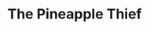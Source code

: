 ---
title: "The Pineapple Thief"
summary: "The Pineapple Thief is the musical vision of . He started TPT as an outlet for his music back in 1999. In the spring of 2002, after the third album, *Variations on a Dream*, which was probably the album that gave TPT the boost they needed, reaching out to yet more people all over the world, Bruce decided to form a band to take his music to the fans. The band consisted of his close musical friends - former university band mate on bass, on guitars, on keyboards and on drums. Matt has since left but has since joined to play keyboards. Wayne Higgins left the band in March 2008, but the group continues as a four-piece live act. The first six albums were released on records. In late 2007, the band were signed to , who would later re-release their older albums.."
image: "the-pineapple-thief.jpg"
---